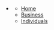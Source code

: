 <nav class="app-nav no-badge">
	<ul>
		<li>
		<p class="more-dots">
			<span></span>
			<span></span>
			<span></span>
		</p>
		<ul>
			<li><a href="/portal/uiguides/">Home</a></li>
			<li><a href="/portal/uiguides/business/#/README" class="active">Business</a></li>
			<li><a href="/portal/uiguides/individuals/#/README">Individuals</a></li>
			<!-- <li><a href="/portal/uiguides/hybrid/#/README">Hybrid</a></li> -->
		</ul>
		</li>
	</ul>
</nav>